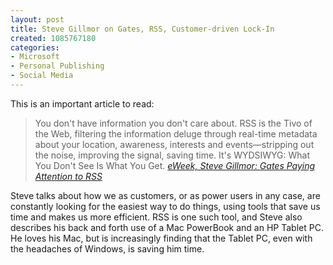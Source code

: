 ```yaml
--- 
layout: post
title: Steve Gillmor on Gates, RSS, Customer-driven Lock-In
created: 1085767180
categories: 
- Microsoft
- Personal Publishing
- Social Media
---
```

<p>This is an important article to read:</p>
<blockquote>
You don't have information you don't care about. RSS is the Tivo of the Web, filtering the information deluge through real-time metadata about your location, awareness, interests and events—stripping out the noise, improving the signal, saving time. It's WYDSIWYG: What You Don't See Is What You Get.
<cite><a href="http://www.eweek.com/article2/0,1759,1599458,00.asp">eWeek, Steve Gillmor: Gates Paying Attention to RSS</a></cite>
</blockquote>

<p>Steve talks about how we as customers, or as power users in any case, are constantly looking for the easiest way to do things, using tools that save us time and makes us more efficient. RSS is one such tool, and Steve also describes his back and forth use of a Mac PowerBook and an HP Tablet PC. He loves his Mac, but is increasingly finding that the Tablet PC, even with the headaches of Windows, is saving him time.</p>
